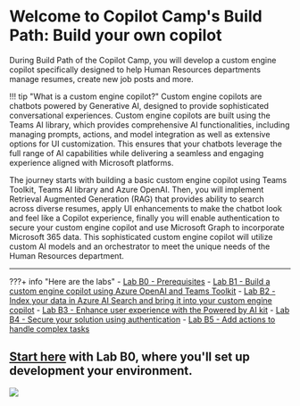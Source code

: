 
# Welcome to Copilot Camp's Build Path: Build your own copilot

During Build Path of the Copilot Camp, you will develop a custom engine copilot specifically designed to help Human Resources departments manage resumes, create new job posts and more.

!!! tip "What is a custom engine copilot?"
    Custom engine copilots are chatbots powered by Generative AI, designed to provide sophisticated conversational experiences. Custom engine copilots are built using the Teams AI library, which provides comprehensive AI functionalities, including managing prompts, actions, and model integration as well as extensive options for UI customization. This ensures that your chatbots leverage the full range of AI capabilities while delivering a seamless and engaging experience aligned with Microsoft platforms.

The journey starts with building a basic custom engine copilot using Teams Toolkit, Teams AI library and Azure OpenAI. Then, you will implement Retrieval Augmented Generation (RAG) that provides ability to search across diverse resumes, apply UI enhancements to make the chatbot look and feel like a Copilot experience, finally you will enable authentication to secure your custom engine copilot and use Microsoft Graph to incorporate Microsoft 365 data. This sophisticated custom engine copilot will utilize custom AI models and an orchestrator to meet the unique needs of the Human Resources department.

<hr />

???+ info "Here are the labs"
    - [Lab B0 - Prerequisites](/copilot-camp/pages/custom-engine/00-prerequisites)
    - [Lab B1 - Build a custom engine copilot using Azure OpenAI and Teams Toolkit](/copilot-camp/pages/custom-engine/01-custom-engine-copilot)
    - [Lab B2 - Index your data in Azure AI Search and bring it into your custom engine copilot](/copilot-camp/pages/custom-engine/02-rag)
    - [Lab B3 - Enhance user experience with the Powered by AI kit](/copilot-camp/pages/custom-engine/03-powered-by-ai)
    - [Lab B4 - Secure your solution using authentication](/copilot-camp/pages/custom-engine/04-authentication)
    - [Lab B5 - Add actions to handle complex tasks](/copilot-camp/pages/custom-engine/05-actions)
  
## <a href="./00-prerequisites">Start here</a> with Lab B0, where you'll set up development your environment.

<img src="https://m365-visitor-stats.azurewebsites.net/copilot-camp/custom-engine/index" />